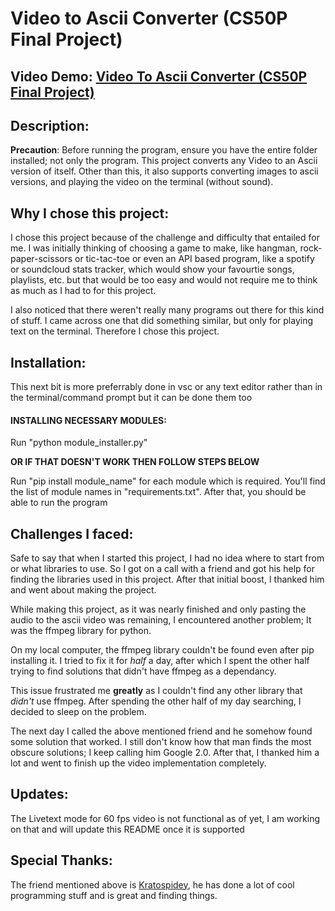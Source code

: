  # Video to Ascii Converter (CS50P Final Project)

## Video Demo:  [Video To Ascii Converter (CS50P Final Project)](https://youtu.be/wPp5nAs8iWE)

## Description:
**Precaution**: Before running the program, ensure you have the entire folder installed; not only the program.
This project converts any Video to an Ascii version of itself.
Other than this, it also supports converting images to ascii versions, and
playing the video on the terminal (without sound).

## Why I chose this project:
I chose this project because of the challenge and difficulty that entailed for me.
I was initially thinking of choosing a game to make, like hangman, rock-paper-scissors or tic-tac-toe or even an API based program, like a spotify or soundcloud stats tracker, which would show your favourtie songs, playlists, etc. but that would be too easy and would not require me to think as much as I had to for this project.

I also noticed that there weren't really many programs out there for this kind of stuff.
I came across one that did something similar, but only for playing text on the terminal.
Therefore I chose this project.

## Installation:
This next bit is more preferrably done in vsc or any text editor rather 
than in the terminal/command prompt but it can be done them too


#### INSTALLING NECESSARY MODULES:
Run "python module_installer.py"

**OR IF THAT DOESN'T WORK THEN FOLLOW STEPS BELOW**

Run "pip install module_name" for each module which is required. 
You'll find the list of module names in "requirements.txt".
After that, you should be able to run the program

## Challenges I faced:
Safe to say that when I started this project, I had no idea where to start from or what libraries to use.
So I got on a call with a friend and got his help for finding the libraries used in this project.
After that initial boost, I thanked him and went about making the project.

While making this project, as it was nearly finished and only pasting the audio to the ascii video was remaining,
I encountered another problem; It was the ffmpeg library for python.

On my local computer, the ffmpeg library couldn't be found even after pip installing it.
I tried to fix it for *half* a day, after which I spent the other half trying to find solutions that didn't have ffmpeg as a dependancy.

This issue frustrated me **greatly** as I couldn't find any other library that *didn't* use ffmpeg.
After spending the other half of my day searching, I decided to sleep on the problem.

The next day I called the above mentioned friend and he somehow found some solution that worked.
I still don't know how that man finds the most obscure solutions; I keep calling him Google 2.0.
After that, I thanked him a lot and went to finish up the video implementation completely.

## Updates:
The Livetext mode for 60 fps video is not functional as of yet, I am working on that and will update this README once it is supported

## Special Thanks:
The friend mentioned above is [Kratospidey](https://github.com/Kratospidey), he has done a lot of cool programming stuff and is great and finding things.
